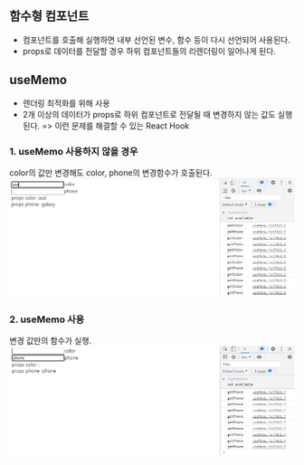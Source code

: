 ## 함수형 컴포넌트
- 컴포넌트를 호출해 실행하면 내부 선언된 변수, 함수 등이 다시 선언되어 사용된다.
- props로 데이터를 전달할 경우 하위 컴포넌트들의 리렌더링이 일어나게 된다.

## useMemo
- 렌더링 최적화를 위해 사용
- 2개 이상의 데이터가 props로 하위 컴포넌트로 전달될 때 변경하지 않는 값도 실행된다.
=> 이런 문제를 해결할 수 있는 React Hook

### 1. useMemo 사용하지 않을 경우
color의 값만 변경해도 color, phone의 변경함수가 호출된다.
![](https://github.com/jaehyun0122/TIL/blob/master/react-hook/asset/beforeMemo.jpg)
### 2. useMemo 사용
변경 값만의 함수가 실행.
![](https://github.com/jaehyun0122/TIL/blob/master/react-hook/asset/afterMemo.jpg)
